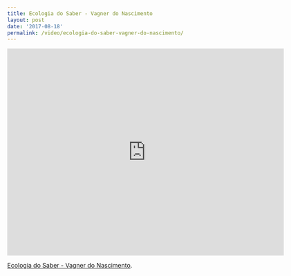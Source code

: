 ```yaml
---
title: Ecologia do Saber - Vagner do Nascimento
layout: post
date: '2017-08-18'
permalink: /video/ecologia-do-saber-vagner-do-nascimento/
---
```


<div class="ratio ratio-16x9"><iframe allowfullscreen="" class="youtube-field-player" frameborder="0" height="480" id="youtube-field-player" src="https://www.youtube.com/embed/hNxQsVnbRbQ?wmode=opaque" title="Ecologia do Saber - Vagner do Nascimento" width="640"></iframe></div>

[Ecologia do Saber - Vagner do Nascimento](https://www.youtube.com/watch?v=hNxQsVnbRbQ).

